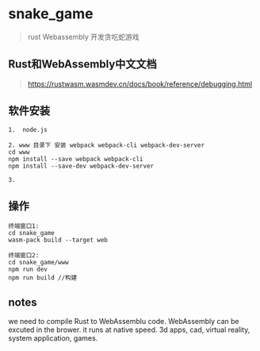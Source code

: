 # snake_game
> rust Webassembly 开发贪吃蛇游戏


## Rust和WebAssembly中文文档
> https://rustwasm.wasmdev.cn/docs/book/reference/debugging.html


## 软件安装
```shell
1.  node.js

2. www 目录下 安装 webpack webpack-cli webpack-dev-server 
cd www
npm install --save webpack webpack-cli 
npm install --save-dev webpack-dev-server

3.  

```
## 操作




```shell
终端窗口1:
cd snake_game
wasm-pack build --target web

终端窗口2:
cd snake_game/www
npm run dev
npm run build //构建
```

## notes
we need to compile Rust to WebAssemblu code.
WebAssembly can be excuted in the brower.
it runs at native speed.
3d apps, cad, virtual reality, system application, games.

## 



